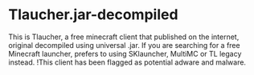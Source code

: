 # Tlaucher.jar-decompiled
This is Tlaucher, a free minecraft client that published on the internet, original decompiled using universal .jar.
If you are searching for a free Minecraft launcher, prefers to using SKlauncher, MultiMC or TL legacy instead.
!This client has been flagged as potential adware and malware.
